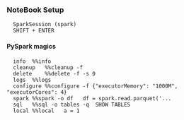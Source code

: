   ### NoteBook Setup
  
      SparkSession (spark)
      SHIFT + ENTER
      
#### PySpark magics

      info	%%info
      cleanup	%%cleanup -f
      delete	%%delete -f -s 0
      logs	%%logs
      configure	%%configure -f {"executorMemory": "1000M", "executorCores": 4}
      spark	%%spark -o df   df = spark.read.parquet('...
      sql	%%sql -o tables -q  SHOW TABLES
      local	%%local   a = 1

  
